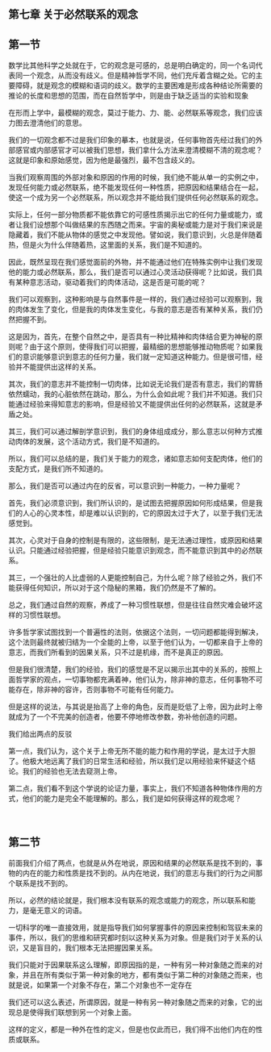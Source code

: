<h2>第七章 关于必然联系的观念</h2><h2>第一节</h2><p data-pid="ELmMOryW">数学比其他科学之处就在于，它的观念是可感的，总是明白确定的，同一个名词代表同一个观念，从而没有歧义。但是精神哲学不同，他们充斥着含糊之处。它的主要障碍，就是观念的模糊和语词的歧义。数学的主要困难是形成各种结论所需要的推论的长度和思想的范围，而在自然哲学中，则是由于缺乏适当的实验和现象</p><p data-pid="zcb8_t_j">在形而上学中，最模糊的观念，莫过于能力、力、能、必然联系等观念，我们应该力图去澄清他们的意思。</p><p data-pid="j7Yg5TAc">我们的一切观念都不过是我们印象的摹本，也就是说，任何事物首先经过我们的外部感官或内部感官才可以被我们思想，我们拿什么方法来澄清模糊不清的观念呢？这就是印象和原始感觉，因为他是最强烈，最不包含歧义的。</p><p data-pid="fa74P004">当我们观察周围的外部对象和原因的作用的时候，我们绝不能从单一的实例之中，发现任何能力或必然联系，绝不能发现任何一种性质，把原因和结果结合在一起，使这一个成为另一个必然联系，所以观念并不能给我们提供任何必然联系的观念。</p><p data-pid="pn82jJKe">实际上，任何一部分物质都不能依靠它的可感性质揭示出它的任何力量或能力，或者让我们设想那个叫做结果的东西随之而来。宇宙的奥秘或能力是对于我们来说是隐藏着，我们不能从物体的感觉之中发现他。譬如说，我们意识到，火总是伴随着热，但是火为什么伴随着热，这里面的关系，我们是不知道的。</p><p data-pid="3El0MBd4">因此，既然呈现在我们感觉面前的外物，并不能通过他们在特殊实例中让我们发现他的能力或必然联系，那么，我们是否可以通过心灵活动获得呢？比如说，我们具有某种意志活动，驱动着我们的肉体活动，这是否是可能的呢？</p><p data-pid="MmjwVAKy">我们可以观察到，这种影响是与自然事件是一样的，我们通过经验可以观察到，我的肉体发生了变化，但是我的肉体发生变化，与我的意志是否有某种关系，我们仍然把握不到。</p><p data-pid="mTTZqcGV">这是因为，首先，在整个自然之中，是否具有一种比精神和肉体结合更为神秘的原则呢？由于这个原则，使得我们可以把握，最精细的思想能够推动物质呢？如果我们的意识能够意识到意志的任何力量，我们就一定知道这种能力。但是很可惜，经验并不能提供出这样的关系。</p><p data-pid="82aD1OtO">其次，我们的意志并不能控制一切肉体，比如说无论我们是否有意志，我们的胃肠依然蠕动，我的心脏依然在跳动，那么，为什么会如此呢？我们并不知道。我们只能通过经验来得知意志的影响，但是经验又不能提供出任何的必然联系，这就是矛盾之处。</p><p data-pid="_-12FbcW">其三，我们可以通过解剖学意识到，我们的身体组成成分，那么意志以何种方式推动肉体的发展，这个活动方式，我们是不知道的。</p><p data-pid="PiWpfgCa">所以，我们可以总结的是，我们关于能力的观念，诸如意志如何支配肉体，他们的支配方式，是我们所不知道的。</p><p data-pid="1BAmBW1z">那么，我们是否可以通过内在的反省，可以意识到一种能力，一种力量呢？</p><p data-pid="qUpCIC6j">首先，我们必须意识到，我们所认识的，是试图去把握原因如何形成结果，但是我们的人心的心灵本性，却是难以认识到的，它的原因太过于大了，以至于我们无法感觉到。</p><p data-pid="ago2fYJM">其次，心灵对于自身的控制是有限的，这些限制，是无法通过理性，或原因和结果认识。只能通过经验把握，但是经验只能意识到观念，而不能意识到其中的必然联系。</p><p data-pid="OA017P_T">其三，一个强壮的人比虚弱的人更能控制自己，为什么呢？除了经验之外，我们不能获得任何知识，所以对于这个隐秘的黑箱，我们仍然是不了解的。</p><p data-pid="UWd3aEsD">总之，我们通过自然的观察，养成了一种习惯性联想，但是往往自然灾难会破坏这样的习惯性联想。</p><p data-pid="vCVTsjeN">许多哲学家试图找到一个普遍性的法则，依据这个法则，一切问题都能得到解决，这个法则最终就被归结为一个全能的上帝，以至于他们认为，一切都来自于上帝的意志，而我们所看到的因果关系，只不过是机缘，而不是真正的原因。</p><p data-pid="aiebXyQf">但是我们很清楚，我们的经验，我们的感觉是不足以揭示出其中的关系的，按照上面哲学家的观点，一切事物都充满着神，他们认为，除非神的意志，任何事物不可能存在，除非神的容许，否则事物不可能有任何能力。</p><p data-pid="kb-r-PbY">但是这样的说法，与其说是抬高了上帝的角色，反而是贬低了上帝，因为此时上帝就成为了一个不完美的创造者，他要不停地修改参数，弥补他创造的问题。</p><p data-pid="wZZywkWK">我们给出两点的反驳</p><p data-pid="CpI_asjo">第一点，我们认为，这个关于上帝无所不能的能力和作用的学说，是太过于大胆了。他极大地远离了我们的日常生活和经验，所以我们足以用经验来怀疑这个结论。我们的经验也无法去窥测上帝。</p><p data-pid="z54kgldV">第二点，我们看不到这个学说的论证力量，事实上，我们不知道各种物体作用的方式，他们的能力是完全不能理解的。那么，我们是如何获得这样的观念呢？</p><p class="ztext-empty-paragraph"><br/></p><h2>第二节</h2><p data-pid="TRdr44YB">前面我们介绍了两点，也就是从外在地说，原因和结果的必然联系是找不到的，事物的内在的能力和性质是找不到的。从内在地说，我们的意志与我们的行为之间那个联系是找不到的。</p><p data-pid="C0mN9dwX">所以，必然的结论就是，我们根本没有联系的观念或能力的观念，所以联系和能力，是毫无意义的词语。</p><p data-pid="ZWrooddS">一切科学的唯一直接效用，就是指导我们如何掌握事件的原因来控制和驾驭未来的事件，所以，我们的思维和研究都时刻以这种关系为对象。但是我们对于关系的认识，又是盲目的，我们根本无法把握因果关系。</p><p data-pid="oPkPXCFj">我们只能对于因果联系这么理解，即原因指的是，一种有另一种对象随之而来的对象，并且在所有类似于第一种对象的地方，都有类似于第二种的对象随之而来，也就是说，如果第一个对象不存在，第二个对象也不一定存在</p><p data-pid="0HWHDi1b">我们还可以这么表述，所谓原因，就是一种有另一种对象随之而来的对象，它的出现总是使得我们联想到另一个对象上面。</p><p data-pid="HWaE1iUS">这样的定义，都是一种外在性的定义，但是也仅此而已，我们得不出他们内在的性质或联系。</p><p></p><p></p><p></p>